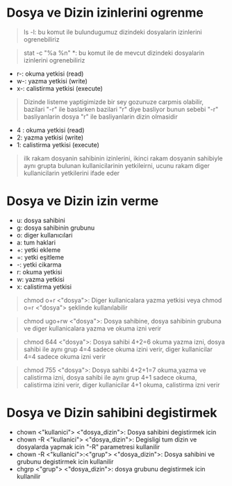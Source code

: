 
# Dosya ve Dizin izinlerini ogrenme

> ls -l: bu komut ile bulundugumuz dizindeki dosyalarin izinlerini ogrenebiliriz

> stat -c "%a %n" *: bu komut ile de mevcut dizindeki dosyalarin izinlerini ogrenebiliriz

* r-: okuma yetkisi (read)
* w-: yazma yetkisi (write)
* x-: calistirma yetkisi (execute)

>Dizinde listeme yaptigimizde bir sey gozunuze carpmis olabilir, bazilari "-r" ile baslarken bazilari "r" diye basliyor bunun sebebi "-r" basliyanlarin dosya "r" ile basliyanlarin dizin olmasidir

* 4 : okuma yetkisi (read)
* 2: yazma yetkisi (write)
* 1: calistirma yetkisi (execute)

>ilk rakam dosyanin sahibinin izinlerini, ikinci rakam dosyanin sahibiyle aynı grupta bulunan kullanicilarinin yetkileirni, ucunu rakam diger kullanicilarin yetkilerini ifade eder

# Dosya ve Dizin izin verme

* u: dosya sahibini
* g: dosya sahibinin grubunu
* o: diger kullanıcılari
* a: tum haklari
* +: yetki ekleme
* =: yetki eşitleme
* -: yetki cikarma
* r: okuma yetkisi
* w: yazma yetkisi
* x: calistirma yetkisi

>chmod o+r <"dosya">: Diger kullanicalara yazma yetkisi veya chmod o=r <"dosya"> şeklinde kullanılabilir

>chmod ugo+rw <"dosya">: Dosya sahibine, dosya sahibinin grubuna ve diger kullanicalara yazma ve okuma izni verir

>chmod 644 <"dosya">: Dosya sahibi 4+2=6 okuma yazma izni, dosya sahibi ile aynı grup 4=4 sadece okuma izini verir, diger kullanicilar 4=4 sadece okuma izni verir

>chmod 755 <"dosya">: Dosya sahibi 4+2+1=7 okuma,yazma ve calistirma izni, dosya sahibi ile aynı grup 4+1 sadece okuma, calistirma izini verir, diger kullanicilar 4+1 okuma, calistirma izni verir

# Dosya ve Dizin sahibini degistirmek

* chown <"kullanici"> <"dosya_dizin">: Dosya sahibini degistirmek icin
* chown -R <"kullanici"> <"dosya_dizin">: Degisligi tum dizin ve dosyalarda yapmak icin "-R" parametresi kullanilir
* chown -R <"kullanici">:<"grup"> <"dosya_dizin">: Dosya sahibini ve grubunu degistirmek icin kullanilir
* chgrp <"grup"> <"dosya_dizin">: dosya grubunu degistirmek icin kullanilir